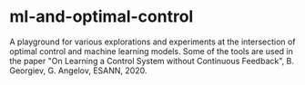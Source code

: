 # ml-and-optimal-control
A playground for various explorations and experiments at the intersection of optimal control and machine learning models.
Some of the tools are used in the paper "On Learning a Control System without Continuous Feedback", B. Georgiev, G. Angelov, ESANN, 2020.
